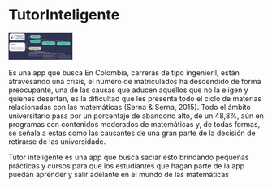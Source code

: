 # TutorInteligente

<img src="Docs/Diagrama.PNG" width="25%" height="25%">

Es una app que busca En Colombia, carreras de tipo ingenieril, están atravesando una crisis, el número de matriculados ha descendido de forma preocupante, una de las causas que aducen aquellos que no la eligen y quienes desertan, es la dificultad que les presenta todo el ciclo de materias relacionadas con las matemáticas (Serna & Serna, 2015). Todo el ámbito universitario pasa por un porcentaje de abandono alto, de un 48,8%, aún en programas con contenidos moderados de matemáticas y, de todas formas, se señala a estas como las causantes de una gran parte de la decisión de retirarse de las universidade.

Tutor inteligente es una app que busca saciar esto brindando pequeñas prácticas y cursos para que los estudiantes que hagan parte de la app puedan aprender y salir adelante en el mundo de las matemáticas



